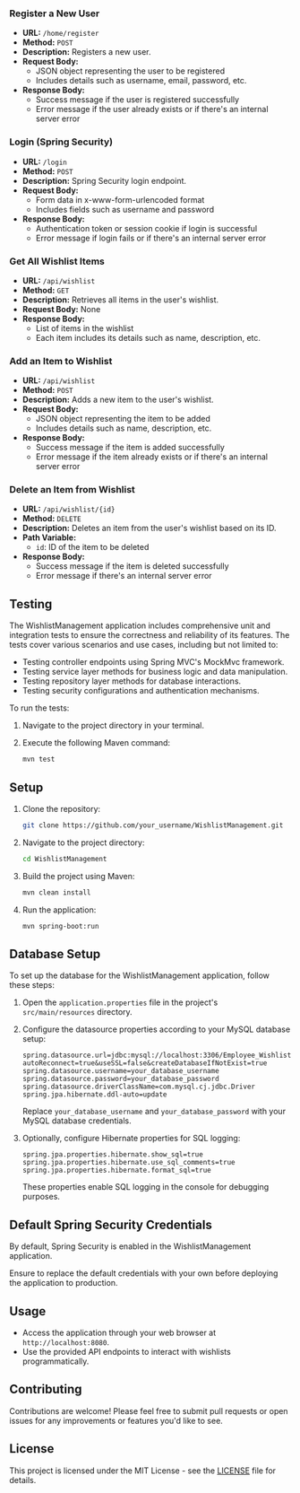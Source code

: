 
### Register a New User

- **URL:** `/home/register`
- **Method:** `POST`
- **Description:** Registers a new user.
- **Request Body:**
  - JSON object representing the user to be registered
  - Includes details such as username, email, password, etc.
- **Response Body:**
  - Success message if the user is registered successfully
  - Error message if the user already exists or if there's an internal server error



### Login (Spring Security)

- **URL:** `/login`
- **Method:** `POST`
- **Description:** Spring Security login endpoint.
- **Request Body:**
  - Form data in x-www-form-urlencoded format
  - Includes fields such as username and password
- **Response Body:**
  - Authentication token or session cookie if login is successful
  - Error message if login fails or if there's an internal server error


### Get All Wishlist Items

- **URL:** `/api/wishlist`
- **Method:** `GET`
- **Description:** Retrieves all items in the user's wishlist.
- **Request Body:** None
- **Response Body:**
  - List of items in the wishlist
  - Each item includes its details such as name, description, etc.




### Add an Item to Wishlist

- **URL:** `/api/wishlist`
- **Method:** `POST`
- **Description:** Adds a new item to the user's wishlist.
- **Request Body:**
  - JSON object representing the item to be added
  - Includes details such as name, description, etc.
- **Response Body:**
  - Success message if the item is added successfully
  - Error message if the item already exists or if there's an internal server error



### Delete an Item from Wishlist

- **URL:** `/api/wishlist/{id}`
- **Method:** `DELETE`
- **Description:** Deletes an item from the user's wishlist based on its ID.
- **Path Variable:**
  - `id`: ID of the item to be deleted
- **Response Body:**
  - Success message if the item is deleted successfully
  - Error message if there's an internal server error

## Testing

The WishlistManagement application includes comprehensive unit and integration tests to ensure the correctness and reliability of its features. The tests cover various scenarios and use cases, including but not limited to:
- Testing controller endpoints using Spring MVC's MockMvc framework.
- Testing service layer methods for business logic and data manipulation.
- Testing repository layer methods for database interactions.
- Testing security configurations and authentication mechanisms.

To run the tests:
1. Navigate to the project directory in your terminal.
2. Execute the following Maven command:

   ```bash
   mvn test
## Setup

1. Clone the repository:

   ```bash
   git clone https://github.com/your_username/WishlistManagement.git
   ```

2. Navigate to the project directory:

   ```bash
   cd WishlistManagement
   ```

3. Build the project using Maven:

   ```bash
   mvn clean install
   ```

4. Run the application:

   ```bash
   mvn spring-boot:run
   ```


## Database Setup

To set up the database for the WishlistManagement application, follow these steps:

1. Open the `application.properties` file in the project's `src/main/resources` directory.

2. Configure the datasource properties according to your MySQL database setup:
   ```
   spring.datasource.url=jdbc:mysql://localhost:3306/Employee_Wishlist?autoReconnect=true&useSSL=false&createDatabaseIfNotExist=true
   spring.datasource.username=your_database_username
   spring.datasource.password=your_database_password
   spring.datasource.driverClassName=com.mysql.cj.jdbc.Driver
   spring.jpa.hibernate.ddl-auto=update
   ```

   Replace `your_database_username` and `your_database_password` with your MySQL database credentials.

3. Optionally, configure Hibernate properties for SQL logging:
   ```
   spring.jpa.properties.hibernate.show_sql=true
   spring.jpa.properties.hibernate.use_sql_comments=true
   spring.jpa.properties.hibernate.format_sql=true
   ```

   These properties enable SQL logging in the console for debugging purposes.

## Default Spring Security Credentials

By default, Spring Security is enabled in the WishlistManagement application.

Ensure to replace the default credentials with your own before deploying the application to production.

## Usage

- Access the application through your web browser at `http://localhost:8080`.
- Use the provided API endpoints to interact with wishlists programmatically.

## Contributing

Contributions are welcome! Please feel free to submit pull requests or open issues for any improvements or features you'd like to see.

## License

This project is licensed under the MIT License - see the [LICENSE](LICENSE) file for details.
